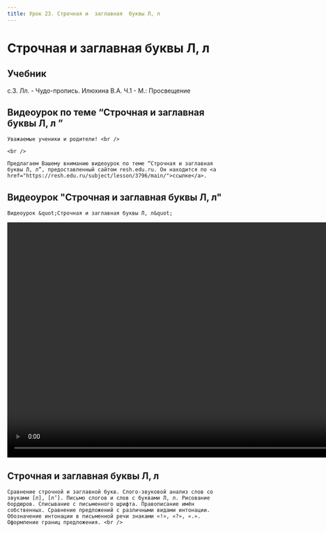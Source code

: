 ```yaml
---
title: Урок 23. Строчная и  заглавная  буквы Л, л 
---
```


# Строчная и  заглавная  буквы Л, л 

## Учебник

с.3. Лл. - Чудо-пропись. Илюхина В.А. Ч.1 - М.: Просвещение

## Видеоурок по теме “Строчная и заглавная буквы Л, л ”

<p>
	Уважаемые ученики и родители! <br /> 
</p>
<p>
	<br /> 
</p>
<p>
	Предлагаем Вашему вниманию видеоурок по теме “Строчная и заглавная буквы Л, л”, предоставленный сайтом resh.edu.ru. Он находится по <a href="https://resh.edu.ru/subject/lesson/3796/main/">ссылке</a>.
</p>

## Видеоурок "Строчная и заглавная буквы Л, л"

<p>
	Видеоурок &quot;Строчная и заглавная буквы Л, л&quot;
</p>


<video width="960" height="540" controls>
  <source src="https://vod-progressive.akamaized.net/exp=1667466174~acl=%2Fvimeo-prod-skyfire-std-us%2F01%2F4550%2F12%2F322753147%2F1255084427.mp4~hmac=b5231a7006867be77bf80777fcf9bf432a9b84bf73f815fd49f6ee07a1589377/vimeo-prod-skyfire-std-us/01/4550/12/322753147/1255084427.mp4" type="video/mp4">
Your browser does not support the video tag.
</video>


## Строчная и заглавная буквы Л, л

<p>
	Сравнение строчной и заглавной букв. Слого-звуковой анализ слов со звуками [л], [л’]. Письмо слогов и слов с буквами Л, л. Рисование бордюров. Списывание с письменного шрифта. Правописание имён собственных. Сравнение предложений с различными видами интонации. Обозначение интонации в письменной речи знаками «!», «?», «.». Оформление границ предложения. <br />
</p>